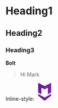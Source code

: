 # Heading1  
## Heading2  
### Heading3  
**Bolt**  
> Hi Mark



Inline-style: 
![alt text](https://github.com/adam-p/markdown-here/raw/master/src/common/images/icon48.png "Logo Title Text 1")
